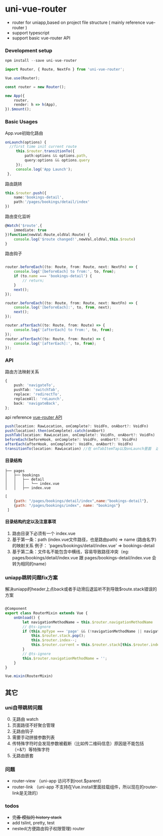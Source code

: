 #  uni-vue-router
* router for uniapp,based on project file structure ( mainly reference vue-router )
* support typescript
* support basic vue-router API

### Development setup

```js
npm install --save uni-vue-router
```

```ts
import Router, { Route, NextFn } from 'uni-vue-router';

Vue.use(Router);

const router = new Router();

new App({
    router,
    render: h => h(App),
}).$mount();
```
### Basic Usages

App.vue初始化路由

```ts
onLaunch(options) {
  //first time init current route
     this.$router.transitionTo({
         path:options && options.path,
         query:options && options.query
     });
     console.log('App Launch');
 },
```

路由跳转

```ts
this.$router.push({
    name:'bookings-detail',
    path:'/pages/bookings/detail/index'
})
```

路由变化监听

```ts 
@Watch('$route',{
    immediate: true
})function(newVal:Route,oldVal:Route) {
    console.log('$route changed!',newVal,oldVal,this.$route)
}
```

路由钩子

```ts

router.beforeEach((to: Route, from: Route, next: NextFn) => {
    console.log('[beforeEach] to from:', to, from);
    if (to.name === 'bookings-detail') {
        // return;
    }
    next();
});

router.beforeEach((to: Route, from: Route, next: NextFn) => {
    console.log('[beforeEach]:', to, from, next);
    next();
});

router.afterEach((to: Route, from: Route) => {
    console.log('[afterEach] to from:', to, from);
});
router.afterEach((to: Route, from: Route) => {
    console.log('[afterEach]:', to, from);
});

```

### API

路由方法映射关系

```ts
{
    push: 'navigateTo',
    pushTab: 'switchTab',
    replace: 'redirectTo',
    replaceAll: 'reLaunch',
    back: 'navigateBack',
};
```

api reference [vue-router API](https://router.vuejs.org/api/#router-push)

```ts
push(location: RawLocation, onComplete?: VoidFn, onAbort?: VoidFn)
push(location).then(onComplete).catch(onAbort)
pushTab(location: RawLocation, onComplete?: VoidFn, onAbort?: VoidFn)
beforeEach(beforeHook, onComplete?: VoidFn, onAbort?: VoidFn)
afterEach(afterHook, onComplete?: VoidFn, onAbort?: VoidFn)
transitionTo(location: RawLocation) //在 onTabItemTap以及onLaunch里面  这种非手动调用的地方手动调用更新 $route
```

#### 目录结构
```
├── pages
│   ├── bookings
│   │   ├── detail
│   │   │   └── index.vue
│   │   ├── index.vue
```

```js
[
    {path: "/pages/bookings/detail/index",name:"bookings-detail"},
    {path: "/pages/bookings/index", name: "bookings"}
 ]
```

#### 目录结构约定以及注意事项

1. 路由目录下必须有一个 index.vue
2. 基于第一条：path (index.vue文件路径，也是路由path) => name (路由名字) 的映射关系 例子： 'pages/bookings/detail/index.vue' => bookings-detail
3. 基于第二条：文件名不能包含中横线，容易导致路径冲突（eg: pages/bookings/detail/index.vue 跟 pages/bookings-detail/index.vue 会转为相同的name）


### uniapp跳转问题fix方案

解决uniapp的header上点back或者手动滑后退监听不到导致$route.stack错误的方案

```ts

@Component
export class RouterMixin extends Vue {
    onUnload() {
        let navigationMethodName = this.$router.navigationMethodName
        // @ts-ignore
        if (this.mpType === 'page' && (!navigationMethodName || navigationMethodName === 'push') && this.$router.stack.length > 1) {
            this.$router.stack.pop();
            this.$router.index--;
            this.$router.current = this.$router.stack[this.$router.index];
        }
        // @ts-ignore
        this.$router.navigationMethodName = '';
    }
}

Vue.mixin(RouterMixin)

```
## 其它

### uni自带跳转问题

0. 无路由 watch
1. 页面路径不好聚合管理
2. 无路由钩子
3. 需要手动拼接参数列表
4. 传特殊字符时会发现参数被截断（比如传二维码信息）原因是不能包括（=&?）等特殊字符
5. 无路由嵌套

### 问题

* router-view （uni-app 访问不到root.$parent）
* router-link （uni-app 不支持在Vue.install里面挂载组件，所以现在的router-link是无效的）

### todos

* ~~完善 模拟的 history stack~~
* add tslint, pretty, test
* nested(方便路由钩子权限管理) router

